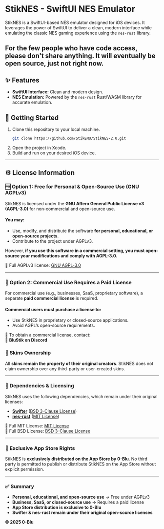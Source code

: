 # **StikNES - SwiftUI NES Emulator**

StikNES is a SwiftUI-based NES emulator designed for iOS devices. It leverages the power of SwiftUI to deliver a clean, modern interface while emulating the classic NES gaming experience using the `nes-rust` library.

## For the few people who have code access, please don't share anything. It will eventually be open source, just not right now.

## ✨ **Features**
- **SwiftUI Interface:** Clean and modern design.
- **NES Emulation:** Powered by the `nes-rust` Rust/WASM library for accurate emulation.

## 🚀 **Getting Started**

1. Clone this repository to your local machine.
   ```bash
   git clone https://github.com/StikEMU/StikNES-2.0.git
   ```
2. Open the project in Xcode.
3. Build and run on your desired iOS device.

---

## ⚙️ **License Information**

### 🆓 **Option 1: Free for Personal & Open-Source Use (GNU AGPLv3)**
StikNES is licensed under the **GNU Affero General Public License v3 (AGPL-3.0)** for non-commercial and open-source use.

#### You may:
- Use, modify, and distribute the software **for personal, educational, or open-source projects**.
- Contribute to the project under AGPLv3.

However, **if you use this software in a commercial setting, you must open-source your modifications and comply with AGPL-3.0.**

📜 Full AGPLv3 license: [GNU AGPL-3.0](https://www.gnu.org/licenses/agpl-3.0.html)

---

### 💼 **Option 2: Commercial Use Requires a Paid License**
For commercial use (e.g., businesses, SaaS, proprietary software), a separate **paid commercial license** is required.

#### Commercial users **must purchase a license** to:
- Use StikNES in proprietary or closed-source applications.
- Avoid AGPL’s open-source requirements.

📩 To obtain a commercial license, contact:  
📧 **BluStik on Discord**  

### 🎨 **Skins Ownership**
All **skins remain the property of their original creators**. StikNES does not claim ownership over any third-party or user-created skins.

---

### 🔗 **Dependencies & Licensing**
StikNES uses the following dependencies, which remain under their original licenses:

- **[Swifter](https://github.com/httpswift/swifter)** ([BSD 3-Clause License](https://github.com/httpswift/swifter/blob/master/LICENSE))
- **[nes-rust](https://github.com/takahirox/nes-rust)** ([MIT License](https://github.com/takahirox/nes-rust/blob/master/LICENSE))

📜 Full MIT License: [MIT License](https://opensource.org/licenses/MIT)  
📜 Full BSD License: [BSD 3-Clause License](https://opensource.org/licenses/BSD-3-Clause)

---

### 🛑 **Exclusive App Store Rights**
StikNES is **exclusively distributed on the App Store by 0-Blu**. No third party is permitted to publish or distribute StikNES on the App Store without explicit permission.

---

### ✅ **Summary**
- **Personal, educational, and open-source use** → Free under AGPLv3  
- **Business, SaaS, or closed-source use** → Requires a paid license  
- **App Store distribution is exclusive to 0-Blu**  
- **Swifter & nes-rust remain under their original open-source licenses**  

**© 2025 0-Blu**
